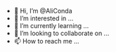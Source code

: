 - 👋 Hi, I’m @AliConda
- 👀 I’m interested in ...
- 🌱 I’m currently learning ...
- 💞️ I’m looking to collaborate on ...
- 📫 How to reach me ...

<!---
AliConda/AliConda is a ✨ special ✨ repository because its `README.md` (this file) appears on your GitHub profile.
You can click the Preview link to take a look at your changes.
--->
